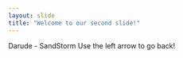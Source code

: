 ```yaml
---
layout: slide
title: "Welcome to our second slide!"
---
```

Darude - SandStorm 
Use the left arrow to go back!

